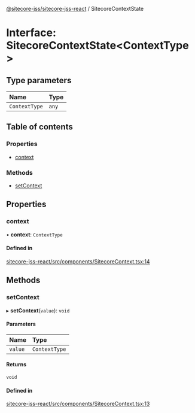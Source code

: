 [@sitecore-jss/sitecore-jss-react](../README.md) / SitecoreContextState

# Interface: SitecoreContextState<ContextType\>

## Type parameters

| Name | Type |
| :------ | :------ |
| `ContextType` | `any` |

## Table of contents

### Properties

- [context](SitecoreContextState.md#context)

### Methods

- [setContext](SitecoreContextState.md#setcontext)

## Properties

### context

• **context**: `ContextType`

#### Defined in

[sitecore-jss-react/src/components/SitecoreContext.tsx:14](https://github.com/Sitecore/jss/blob/3d7cb1a8/packages/sitecore-jss-react/src/components/SitecoreContext.tsx#L14)

## Methods

### setContext

▸ **setContext**(`value`): `void`

#### Parameters

| Name | Type |
| :------ | :------ |
| `value` | `ContextType` |

#### Returns

`void`

#### Defined in

[sitecore-jss-react/src/components/SitecoreContext.tsx:13](https://github.com/Sitecore/jss/blob/3d7cb1a8/packages/sitecore-jss-react/src/components/SitecoreContext.tsx#L13)
